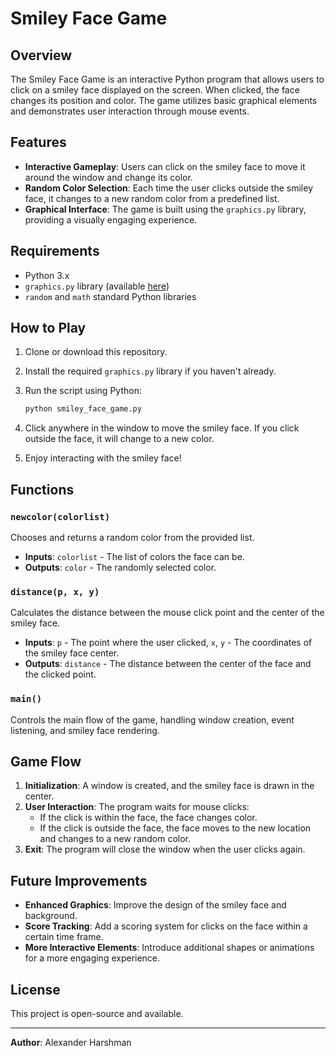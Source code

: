 # Smiley Face Game

## Overview

The Smiley Face Game is an interactive Python program that allows users to click on a smiley face displayed on the screen. When clicked, the face changes its position and color. The game utilizes basic graphical elements and demonstrates user interaction through mouse events.

## Features

- **Interactive Gameplay**: Users can click on the smiley face to move it around the window and change its color.
- **Random Color Selection**: Each time the user clicks outside the smiley face, it changes to a new random color from a predefined list.
- **Graphical Interface**: The game is built using the `graphics.py` library, providing a visually engaging experience.

## Requirements

- Python 3.x
- `graphics.py` library (available [here](http://mcsp.wartburg.edu/zelle/python/graphics.py))
- `random` and `math` standard Python libraries

## How to Play

1. Clone or download this repository.
2. Install the required `graphics.py` library if you haven't already.
3. Run the script using Python:

    ```sh
    python smiley_face_game.py
    ```

4. Click anywhere in the window to move the smiley face. If you click outside the face, it will change to a new color.
5. Enjoy interacting with the smiley face!

## Functions

### `newcolor(colorlist)`
Chooses and returns a random color from the provided list.

- **Inputs**: `colorlist` - The list of colors the face can be.
- **Outputs**: `color` - The randomly selected color.

### `distance(p, x, y)`
Calculates the distance between the mouse click point and the center of the smiley face.

- **Inputs**: `p` - The point where the user clicked, `x`, `y` - The coordinates of the smiley face center.
- **Outputs**: `distance` - The distance between the center of the face and the clicked point.

### `main()`
Controls the main flow of the game, handling window creation, event listening, and smiley face rendering.

## Game Flow

1. **Initialization**: A window is created, and the smiley face is drawn in the center.
2. **User Interaction**: The program waits for mouse clicks:
   - If the click is within the face, the face changes color.
   - If the click is outside the face, the face moves to the new location and changes to a new random color.
3. **Exit**: The program will close the window when the user clicks again.

## Future Improvements

- **Enhanced Graphics**: Improve the design of the smiley face and background.
- **Score Tracking**: Add a scoring system for clicks on the face within a certain time frame.
- **More Interactive Elements**: Introduce additional shapes or animations for a more engaging experience.

## License

This project is open-source and available.

---

**Author**: Alexander Harshman
